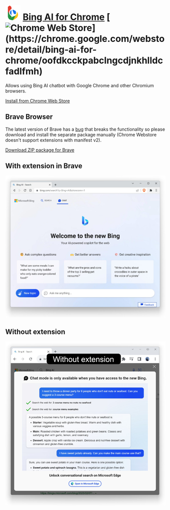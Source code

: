 # ![Icon](package/icon-48.png) [Bing AI for Chrome](https://chrome.google.com/webstore/detail/bing-ai-for-chrome/oofdkcckpabclngcdjnkhlldcfadlfmh) [![Chrome Web Store](https://img.shields.io/chrome-web-store/users/oofdkcckpabclngcdjnkhlldcfadlfmh?color=black&label=Number%20of%20installations:)](https://chrome.google.com/webstore/detail/bing-ai-for-chrome/oofdkcckpabclngcdjnkhlldcfadlfmh)

Allows using Bing AI chatbot with Google Chrome and other Chromium browsers.

[Install from Chrome Web Store](https://chrome.google.com/webstore/detail/bing-ai-for-chrome/oofdkcckpabclngcdjnkhlldcfadlfmh)

## Brave Browser

The latest version of Brave has a [bug](https://github.com/brave/brave-browser/issues/30785) that breaks the functionality so please download and install the separate package manually (Chrome Webstore doesn't support extensions with manifest v2). 

[Download ZIP package for Brave](https://github.com/patrik-martinko/app-bing-ai-for-chrome/releases/download/1.0.1/extension-brave.zip)

## With extension in Brave

![Screenshot](screenshot-brave.jpg)

## Without extension

![Screenshot](screenshot-without.jpg)